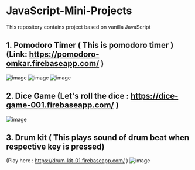 # JavaScript-Mini-Projects
This repository contains project based on vanilla JavaScript

## 1. Pomodoro Timer ( This is pomodoro timer ) (Link: https://pomodoro-omkar.firebaseapp.com/ )

![image](https://user-images.githubusercontent.com/56589966/216951023-3803016c-bfd6-430c-a677-eb66333a0e80.png)
![image](https://user-images.githubusercontent.com/56589966/216951075-141da3b0-9770-4e28-b273-8a1ae56f477f.png)
![image](https://user-images.githubusercontent.com/56589966/216951140-eb921016-8bcc-4484-bb7f-6f0414d1f87e.png)

## 2. Dice Game (Let's roll the dice : https://dice-game-001.firebaseapp.com/ )

![image](https://user-images.githubusercontent.com/56589966/216950630-850a10bb-fb7c-4e9a-9051-359482a7115c.png)

## 3. Drum kit ( This plays sound of drum beat when respective key is pressed)

(Play here : https://drum-kit-01.firebaseapp.com/ )
![image](https://user-images.githubusercontent.com/56589966/216950758-452d43be-e23c-477c-b9e0-f6f6aa534665.png) 
